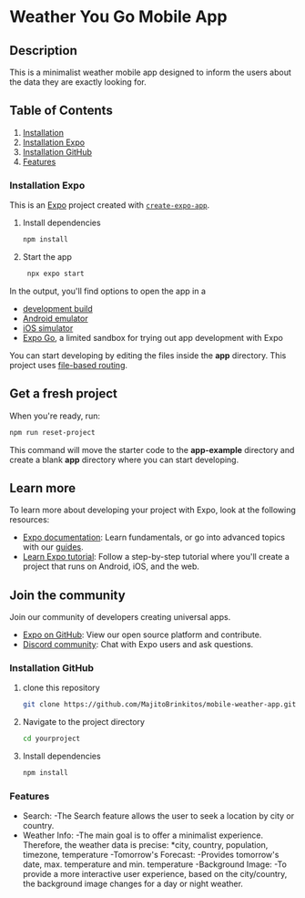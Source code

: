 # Weather You Go Mobile App

## Description
This is a minimalist weather mobile app designed to inform the users about the data they are exactly looking for. 

## Table of Contents
1. [Installation](#installation)
2. [Installation Expo](#installation-expo)
3. [Installation GitHub](#installation-github)
4. [Features](#features)

### Installation Expo
This is an [Expo](https://expo.dev) project created with [`create-expo-app`](https://www.npmjs.com/package/create-expo-app).

1. Install dependencies

   ```bash
   npm install
   ```

2. Start the app

   ```bash
    npx expo start
   ```

In the output, you'll find options to open the app in a

- [development build](https://docs.expo.dev/develop/development-builds/introduction/)
- [Android emulator](https://docs.expo.dev/workflow/android-studio-emulator/)
- [iOS simulator](https://docs.expo.dev/workflow/ios-simulator/)
- [Expo Go](https://expo.dev/go), a limited sandbox for trying out app development with Expo

You can start developing by editing the files inside the **app** directory. This project uses [file-based routing](https://docs.expo.dev/router/introduction).

## Get a fresh project

When you're ready, run:

```bash
npm run reset-project
```

This command will move the starter code to the **app-example** directory and create a blank **app** directory where you can start developing.

## Learn more

To learn more about developing your project with Expo, look at the following resources:

- [Expo documentation](https://docs.expo.dev/): Learn fundamentals, or go into advanced topics with our [guides](https://docs.expo.dev/guides).
- [Learn Expo tutorial](https://docs.expo.dev/tutorial/introduction/): Follow a step-by-step tutorial where you'll create a project that runs on Android, iOS, and the web.

## Join the community

Join our community of developers creating universal apps.

- [Expo on GitHub](https://github.com/expo/expo): View our open source platform and contribute.
- [Discord community](https://chat.expo.dev): Chat with Expo users and ask questions.

### Installation GitHub

1. clone this repository
   ```bash
   git clone https://github.com/MajitoBrinkitos/mobile-weather-app.git

2. Navigate to the project directory
   ``` bash
   cd yourproject

3. Install dependencies
   ``` bash
   npm install

### Features
- Search:
  -The Search feature allows the user to seek a location by city or country.
- Weather Info:
  -The main goal is to offer a minimalist experience. Therefore, the weather data is precise:
  *city, country, population, timezone, temperature
-Tomorrow's Forecast:
  -Provides tomorrow's date, max. temperature and min. temperature
-Background Image:
  -To provide a more interactive user experience, based on the city/country, the background image changes for a day or night weather.
